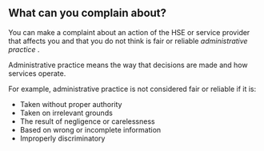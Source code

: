 ##  What can you complain about?

You can make a complaint about an action of the HSE or service provider that
affects you and that you do not think is fair or reliable _administrative
practice_ .

Administrative practice means the way that decisions are made and how services
operate.

For example, administrative practice is not considered fair or reliable if it
is:

  * Taken without proper authority 
  * Taken on irrelevant grounds 
  * The result of negligence or carelessness 
  * Based on wrong or incomplete information 
  * Improperly discriminatory 
